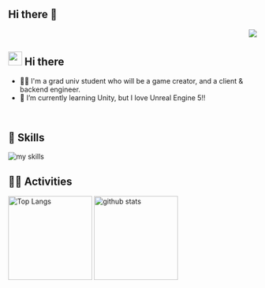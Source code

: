 ## Hi there 👋

<!-- 1. GitHub ユーザー名を変更 -->
<div align="right">
  <img src="https://komarev.com/ghpvc/?username=Non2d" />
</div>


<!-- 2. プロフィールや連絡先を変更 -->
## <img src="https://media.giphy.com/media/hvRJCLFzcasrR4ia7z/giphy.gif" width="28"> Hi there

- 🧑‍💻 I'm a grad univ student who will be a game creator, and a client & backend engineer.
- 🌱 I’m currently learning Unity, but I love Unreal Engine 5!!
<br>


<!-- 3. 好きな技術スタックに変更 -->
<!-- ライトモート：theme=light, ダークモート：theme=dark -->
<!-- アイコンの選択肢一覧：https://arc.net/l/quote/zizyykfh -->
## 🌱 Skills
<img alt="my skills" src="https://skillicons.dev/icons?theme=dark&perline=7&i=unreal,cpp,unity,cs,blender,ai,html,css,ts,js,react,next,figma,py,pytorch,fastapi,go,docker,arduino,processing,p5js,nginx,postman," />
<br>


<!-- 4. GitHub ユーザー名を変更, 2箇所 -->
<!-- ライトモート：theme=light, ダークモート：theme=vue-dark  -->
## 🏃‍♀️ Activities
<div align="left"> 
  <img alt="Top Langs" height="170px" src="https://github-readme-stats.vercel.app/api?username=Non2d&theme=vue-dark&layout=compact" />
  <img alt="github stats" height="170px" src="https://github-readme-stats.vercel.app/api/top-langs/?username=Non2d&theme=vue-dark&layout=compact" />
</div>


<!--
This repository is a ✨ _special_ ✨ repository because its `README.md` (this file) appears on your GitHub profile.

Here are some ideas to get you started:

- 🔭 I’m currently working on ...
- 🌱 I’m currently learning ...
- 👯 I’m looking to collaborate on ...
- 🤔 I’m looking for help with ...
- 💬 Ask me about ...
- 📫 How to reach me: ...
- 😄 Pronouns: ...
- ⚡ Fun fact: ...
-->
